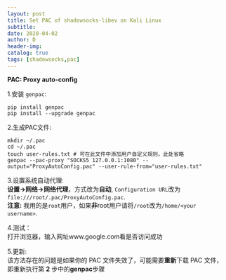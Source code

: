 ```yaml
--- 
layout: post
title: Set PAC of shadowsocks-libev on Kali Linux
subtitle:
date: 2020-04-02
author: D
header-img:
catalog: true
tags: [shadowsocks,pac]
---
```


**PAC: Proxy auto-config**

1.安装 `genpac`:
```
pip install genpac
pip install --upgrade genpac
```
2.生成PAC文件:
```
mkdir ~/.pac
cd ~/.pac
touch user-rules.txt # 可在此文件中添加用户自定义规则，此处省略
genpac --pac-proxy "SOCKS5 127.0.0.1:1080" --output="ProxyAutoConfig.pac" --user-rule-from="user-rules.txt"
```
3.设置系统自动代理:<br>
**设置->网络->网络代理**，方式改为**自动**, `Configuration URL`改为`file:///root/.pac/ProxyAutoConfig.pac`.<br>
**注意:** 我用的是`root`用户，如果**非**root用户请将`/root`改为`/home/<your username>`.

4.测试：<br>
打开浏览器，输入网址www.google.com看是否访问成功

5.更新:<br>
该方法存在的问题是如果你的 PAC 文件失效了，可能需要**重新**下载 PAC 文件，即重新执行第 **2** 步中的**genpac**步骤



